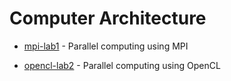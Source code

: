 # Computer Architecture

- [mpi-lab1](https://github.com/KirillZhelt/bsu/tree/master/computer-architecture/mpi-lab1) - Parallel computing using MPI

- [opencl-lab2](https://github.com/KirillZhelt/bsu/tree/master/computer-architecture/opencl-lab2) - Parallel computing using OpenCL
